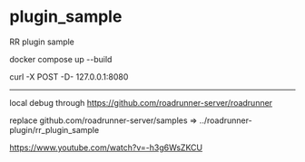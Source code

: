 # plugin_sample
RR plugin sample

docker compose up --build

curl -X POST -D- 127.0.0.1:8080

---

local debug through https://github.com/roadrunner-server/roadrunner

replace github.com/roadrunner-server/samples => ../roadrunner-plugin/rr_plugin_sample

https://www.youtube.com/watch?v=-h3g6WsZKCU


